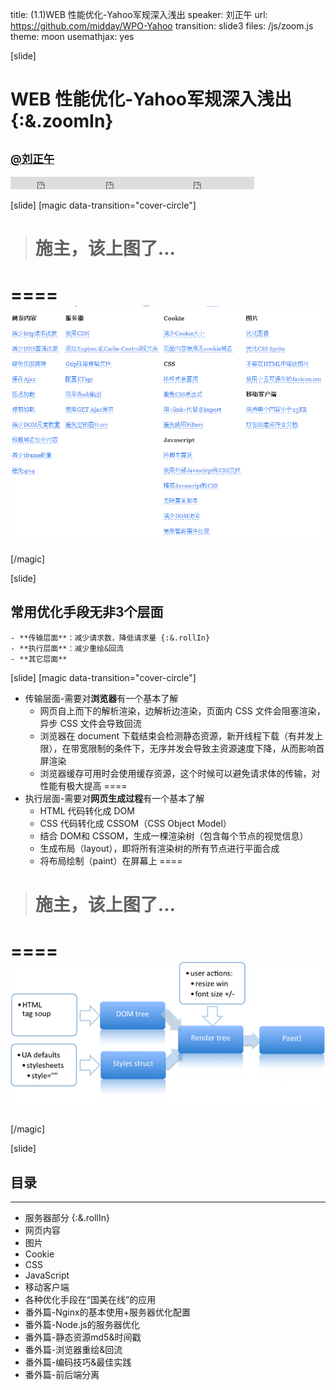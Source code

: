 title: (1.1)WEB 性能优化-Yahoo军规深入浅出
speaker: 刘正午
url: https://github.com/midday/WPO-Yahoo
transition: slide3
files: /js/zoom.js
theme: moon
usemathjax: yes


[slide] 
# WEB 性能优化-Yahoo军规深入浅出 {:&.zoomIn}
## <small><a href="https://github.com/midday">@刘正午</a></small>
<small style="vertical-align:middle;display:inline-block"><iframe src="http://ghbtns.com/github-btn.html?user=midday&repo=WPO-Yahoo&type=watch&count-true" allowtransparency="true" frameborder="0" scrolling="0" width="110" height="20" style="width:110px;height:20px;  background-color: transparent;"></iframe><iframe src="http://ghbtns.com/github-btn.html?user=midday&repo=WPO-Yahoo&type=fork&count=false" allowtransparency="true" frameborder="0" scrolling="0" width="110" height="20" style="width:110px;height:20px;  background-color: transparent;"></iframe><iframe src="http://ghbtns.com/github-btn.html?user=midday&repo=WPO-Yahoo&type=follow&count=true" allowtransparency="true" frameborder="0" scrolling="0" width="170" height="20" style="width:170px;height:20px;  background-color: transparent;"></iframe></small>


[slide]
[magic data-transition="cover-circle"]
> # 施主，该上图了...
====
![](/images/1.1/yahoo-rules.png)
====
[/magic]


[slide]
## 常用优化手段无非3个层面
    - **传输层面**：减少请求数，降低请求量 {:&.rollIn}
    - **执行层面**：减少重绘&回流
    - **其它层面**


[slide]
[magic data-transition="cover-circle"]
- 传输层面-需要对**浏览器**有一个基本了解
    - 网页自上而下的解析渲染，边解析边渲染，页面内 CSS 文件会阻塞渲染，异步 CSS 文件会导致回流
    - 浏览器在 document 下载结束会检测静态资源，新开线程下载（有并发上限），在带宽限制的条件下，无序并发会导致主资源速度下降，从而影响首屏渲染
    - 浏览器缓存可用时会使用缓存资源，这个时候可以避免请求体的传输，对性能有极大提高
====
- 执行层面-需要对**网页生成过程**有一个基本了解
    - HTML 代码转化成 DOM
    - CSS 代码转化成 CSSOM（CSS Object Model）
    - 结合 DOM和 CSSOM，生成一棵渲染树（包含每个节点的视觉信息）
    - 生成布局（layout），即将所有渲染树的所有节点进行平面合成
    - 将布局绘制（paint）在屏幕上
====
> # 施主，该上图了...
====
![](/images/1.1/page-generate-flow.png)
====
[/magic]

[slide]
## 目录
----
- 服务器部分 {:&.rollIn}
- 网页内容
- 图片
- Cookie
- CSS
- JavaScript
- 移动客户端
- 各种优化手段在“国美在线”的应用
- 番外篇-Nginx的基本使用+服务器优化配置
- 番外篇-Node.js的服务器优化
- 番外篇-静态资源md5&时间戳
- 番外篇-浏览器重绘&回流
- 番外篇-编码技巧&最佳实践
- 番外篇-前后端分离


